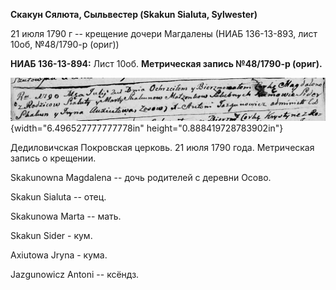 **Скакун Сялюта, Сыльвестер (Skakun Sialuta, Sylwester)**

21 июля 1790 г -- крещение дочери Магдалены (НИАБ 136-13-893, лист 10об,
№48/1790-р (ориг))

**НИАБ 136-13-894:** Лист 10об. **Метрическая запись №48/1790-р
(ориг).**

![](./media/cdec1a8d68642196047d37bdde19ad1f343b2e8a.png){width="6.496527777777778in"
height="0.888419728783902in"}

Дедиловичская Покровская церковь. 21 июля 1790 года. Метрическая запись
о крещении.

Skakunowna Magdalena -- дочь родителей с деревни Осово.

Skakun Sialuta -- отец.

Skakunowa Marta -- мать.

Skakun Sider - кум.

Axiutowa Jryna - кума.

Jazgunowicz Antoni -- ксёндз.

